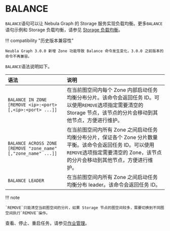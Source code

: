 # BALANCE

`BALANCE`语句可以让 Nebula Graph 的 Storage 服务实现负载均衡。更多`BALANCE`语句示例和 Storage 负载均衡，请参见 [Storage 负载均衡](../../8.service-tuning/load-balance.md)。

!!! compatibility "历史版本兼容性"

    Neubla Graph 3.0.0 新增 Zone 功能导致 Balance 命令发生变化，3.0.0 之前版本的命令不再兼容。

`BALANCE`语法说明如下。

|语法|说明|
|:---|:---|
|`BALANCE IN ZONE [REMOVE <ip>:<port> [,<ip>:<port> ...]]`|在当前图空间内每个 Zone 内部启动任务均衡分布分片。该命令会返回任务 ID。可以使用`REMOVE`选项指定需要清空的 Storage 节点，该节点的分片会移动到其他节点，方便进行维护。|
|`BALANCE ACROSS ZONE [REMOVE "zone_name" [,"zone_name" ...]]`|在当前图空间内所有 Zone 之间启动任务均衡分布分片，保证各个 Zone 分片数量平衡。该命令会返回任务 ID。可以使用`REMOVE`选项指定需要清空的 Zone，该节点的分片会移动到其他节点，方便进行维护。|
|`BALANCE LEADER`|在当前图空间内所有 Zone 之间启动任务均衡分布 leader。该命令会返回任务 ID。|

!!! note

    `REMOVE`只能清空当前图空间的分片，如果 Storage 节点的图空间较多，需要切换到不同图空间执行`REMOVE`操作。

查看、停止、重启任务，请参见[作业管理](4.job-statements.md)。
